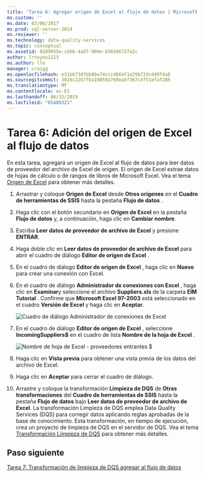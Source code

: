 ```yaml
---
title: 'Tarea 6: Agregar origen de Excel al flujo de datos | Microsoft Docs'
ms.custom: ''
ms.date: 03/06/2017
ms.prod: sql-server-2014
ms.reviewer: ''
ms.technology: data-quality-services
ms.topic: conceptual
ms.assetid: 0209055e-cb6b-4a07-909e-836596727a2c
author: lrtoyou1223
ms.author: lle
manager: craigg
ms.openlocfilehash: e31b673d7bb80a74cccd664f1e29b72dcd49f4a8
ms.sourcegitcommit: 3026c22b7fba19059a769ea5f367c4f51efaf286
ms.translationtype: MT
ms.contentlocale: es-ES
ms.lasthandoff: 06/15/2019
ms.locfileid: "65489321"
---
```

# <a name="task-6-adding-excel-source-to-the-data-flow"></a>Tarea 6: Adición del origen de Excel al flujo de datos
  En esta tarea, agregará un origen de Excel al flujo de datos para leer datos de proveedor del archivo de Excel de origen. El origen de Excel extrae datos de hojas de cálculo o de rangos de libros de Microsoft Excel. Vea el tema [Origen de Excel](../integration-services/data-flow/excel-source.md) para obtener más detalles.  
  
1.  Arrastrar y coloque **Origen de Excel** desde **Otros orígenes** en el **Cuadro de herramientas de SSIS** hasta la pestaña **Flujo de datos** .  
  
2.  Haga clic con el botón secundario en **Origen de Excel** en la pestaña **Flujo de datos** y, a continuación, haga clic en **Cambiar nombre**.  
  
3.  Escriba **Leer datos de proveedor de archivo de Excel** y presione **ENTRAR**.  
  
4.  Haga doble clic en **Leer datos de proveedor de archivo de Excel** para abrir el cuadro de diálogo **Editor de origen de Excel** .  
  
5.  En el cuadro de diálogo **Editor de origen de Excel** , haga clic en **Nuevo** para crear una conexión con Excel.  
  
6.  En el cuadro de diálogo **Administrador de conexiones con Excel** , haga clic en **Examinar**y seleccione el archivo **Suppliers.xls** de la carpeta **EIM Tutorial** . Confirme que **Microsoft Excel 97-2003** está seleccionado en el cuadro **Versión de Excel** y haga clic en **Aceptar**.  
  
     ![Cuadro de diálogo Administrador de conexiones de Excel](../../2014/tutorials/media/et-addingexcelsourcetothedataflow-01.jpg "cuadro de diálogo Administrador de conexiones de Excel")  
  
7.  En el cuadro de diálogo **Editor de origen de Excel** , seleccione **IncomingSuppliers$** en el cuadro de lista **Nombre de la hoja de Excel** .  
  
     ![Nombre de hoja de Excel - proveedores entrantes $](../../2014/tutorials/media/et-addingexcelsourcetothedataflow-02.jpg "nombre de hoja de Excel - proveedores entrantes $")  
  
8.  Haga clic en **Vista previa** para obtener una vista previa de los datos del archivo de Excel.  
  
9. Haga clic en **Aceptar** para cerrar el cuadro de diálogo.  
  
10. Arrastre y coloque la transformación **Limpieza de DQS** de **Otras transformaciones** del **Cuadro de herramientas de SSIS** hasta la pestaña **Flujo de datos** bajo **Leer datos de proveedor de archivo de Excel**. La transformación Limpieza de DQS emplea Data Quality Services (DQS) para corregir datos aplicando reglas aprobadas de la base de conocimiento. Esta transformación, en tiempo de ejecución, crea un proyecto de limpieza de DQS en el servidor de DQS. Vea el tema [Transformación Limpieza de DQS](https://msdn.microsoft.com/library/ee677619.aspx) para obtener más detalles.  
  
## <a name="next-step"></a>Paso siguiente  
 [Tarea 7: Transformación de limpieza de DQS agregar al flujo de datos](../integration-services/data-flow/data-flow.md)  
  
  
